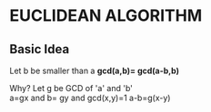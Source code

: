 # EUCLIDEAN ALGORITHM

## Basic Idea
Let b be smaller than a
**gcd(a,b)= gcd(a-b,b)**

Why? Let g be GCD of 'a' and 'b' <br>
a=gx and b= gy and gcd(x,y)=1
a-b=g(x-y)
